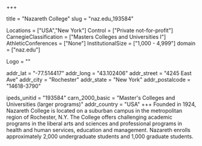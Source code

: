 
+++

title = "Nazareth College"
slug = "naz.edu_193584"

Locations = ["USA","New York"]
Control = ["Private not-for-profit"]
CarnegieClassification = ["Masters Colleges and Universities I"]
AthleticConferences = ["None"]
InstitutionalSize = ["1,000 - 4,999"]
domain = ["naz.edu"]

Logo = ""

addr_lat = "-77.514417"
addr_long = "43.102406"
addr_street = "4245 East Ave"
addr_city = "Rochester"
addr_state = "New York"
addr_postalcode = "14618-3790"

ipeds_unitid = "193584"
carn_2000_basic = "Master's Colleges and Universities (larger programs)"
addr_country = "USA"
+++
    Founded in 1924, Nazareth College is located on a suburban campus in the metropolitan region of Rochester, N.Y. The College offers challenging academic programs in the liberal arts and sciences and professional programs in health and human services, education and management. Nazareth enrolls approximately 2,000 undergraduate students and 1,000 graduate students.
